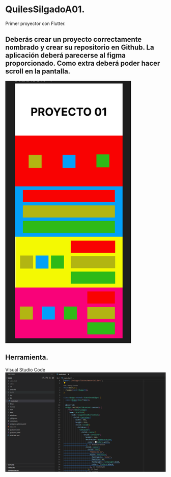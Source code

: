 # QuilesSilgadoA01.

Primer proyector con Flutter.

##  Deberás crear un proyecto correctamente nombrado y crear su repositorio en Github. La aplicación deberá parecerse al figma proporcionado. Como extra deberá poder hacer scroll en la pantalla.
![Ejemplo de imagen](https://github.com/ericquiles/QuilesSilgadoA01/blob/master/Captura.PNG)

## Herramienta.
Visual Studio Code
![Ejemplo de imagen](https://github.com/ericquiles/QuilesSilgadoA01/blob/master/Captura1.PNG)



